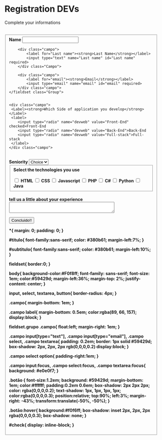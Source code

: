 <!DOCTYPE html>
<html lang="en">
</head>
    <meta charset="UTF-8">
    <meta name="viewport" content="width=device-width, initial-scale=1.0">
    <link rel="stylesheet" type="text/css" href="index.css" media="screen">
    <title>Cadastro</title>
<head>
<body>

<div class="Campo">
    <h1 id="titulo">Registration  DEVs</h1>
    <p id="subtitulo">Complete your informations</p>
    <br>
</div class="Campo">

<form>
    <fieldset class="Group">
        <div class="campo">
           <label for="Name"><strong>Name</strong></label>
           <input type="text" name="nome" id="nome" required>
        </div class="campo">


        <div class="campo">
            <label for="Last name"><strong>Last Name</strong></label>
            <input type="text" name="Last name" id="Last name" required>
        </div class="Campo">

        <div class="campo">
            <label for="email"><strong>Email</strong></label>
            <input type="email" name="email" id="email" required>
        </div class="campo">
    </fieldset class="Group">


    <div class="campo">
     <Label><strong>Which Side of application you develop</strong></Label>  
     <label>
        <input type="radio" name="devweb" value="Front-End" checked>Front-End
        <input type="radio" name="devweb" value="Back-End">Back-End
        <input type="radio" name="devweb" value="Full-stack">Full-stack
     </label>
    </div class="campo">
<br>
    <div class="campo">
       <label><strong>Seniority</strong></label>
       <select id="Senioridade">
        <option selected disabled value="">Choice</option>
        <option>Junior</option>
        <option>Full</option>
        <option>Sênior</option>
       </select>
    </div class="campo">

<fieldset class="Group">
    <div id="check">
        <label><strong>Select the technologies you use</strong></label><br><br>
        <input type="checkbox" id="technology1" name="tecnology1" value="HTML">
        <strong><label for="technology1">HTML</label><strong>
        <input type="checkbox" id="technology2" name="technology2" value="CSS">
        <label for="technology2">CSS</label></strong>
        <input type="checkbox" id="tecnology3" name="technology3" value="Javascript">
        <label for="technology3">Javascript</label><strong>
        <input type="checkbox" id="technology4" name="technology4" value="PHP">
        <label for="technology4">PHP</label>
        <input type="checkbox" id="technology5" name="technology5" value="C#">
        <label for="tecnology5">C#</label>
        <input type="checkbox" id="tecnology6" name="tecnhnology6" value="Python">
        <label for="tecnology6">Python</label>
        <input type="checkbox" id="technology7" name="technology7" value="Java">
        <label for="technology7">Java</label>
    </div class="campo">
</fieldset class="Group">

<div class="campo">
    <br>
    <label><strong>tell us a little about your experience</strong></label>
    <textarea row="6" style="width:26em;" id="experiência" name="experiência"></textarea>
</div class="campo">

<button class="Button" type="submit">Concluido!!</button>

</form>

</body>
</html>


*{
   margin: 0;
   padding: 0;
}

#titulo{
    font-family:sans-serif;
    color: #380b61;
    margin-left:7%;
}

#subtitulo{
    font-family:sans-serif;
    color: #380b61;
    margin-left:10%;
}

fieldset{
    border:0;
}

body{
   background-color:#F0f8ff;
   font-family: sans-serif;
   font-size: 1em;
   color:#59429d;
   margin-left:36%;
   margin-top: 2%;
   justify-content: center;
}

input, select, textarea, button{
    border-radius: 4px;
}

.campo{
    margin-bottom: 1em;
}

.campo label{
    margin-bottom: 0.5em;
    color:rgba(89, 66, 157);
    display:block;
}

fieldset.grupo .campo{
    float:left;
    margin-right: 1em;
}

.campo input[type="text"], .campo input[type="email"], .campo select, .campo textarea{
    padding: 0.2em;
    border: 1px solid #59429d;
    box-shadow: 2px, 2px, 2px rgb(0,0,0,0.2)
    display:block;
}

.campo select option{
    padding-right:1em;
} 

.campo input:focus, .campo select:focus, .campo textarea:focus{
    background: #e0e0f7;
}

.botão {
    font-size:1.2em;
    background: #59429d;
    margin-bottom: 1em;
    color:#ffffff;
    padding:0.2em 0.6em;
    box-shadow: 2px 2px 2px; color: rgba(0,0,0,0.2);
    text-shadow: 1px, 1px, 1px, 1px; color:rgba(0,0,0,0.3);
    position:relative;
    top:90%;
    left:3%;
    margin-right: -43%;
    transform:translate(-50%, -50%);
}

.botão:hover{
background:#f0f6ff;
box-shadow: inset 2px, 2px, 2px  rgba(0,0,0,0.3);
box-shadow: none;
}

#check{
    display: inline-block;
}
